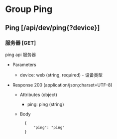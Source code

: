 # Group Ping

## Ping [/api/dev/ping{?device}]

### 服务器 [GET]
ping api 服务器

+ Parameters
    + device: web (string, required) - 设备类型

+ Response 200 (application/json;charset=UTF-8)
    + Attributes (object)
        + ping: ping (string)
    + Body

            {
                "ping": "ping"
            }
